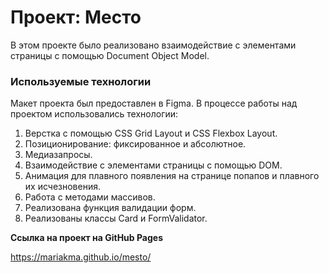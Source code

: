 # Проект: Место

В этом проекте было реализовано взаимодействие с элементами страницы с помощью Document Object Model.

### Используемые технологии

Макет проекта был предоставлен в Figma. В процессе работы над проектом использовались технологии:

1. Верстка с помощью CSS Grid Layout и CSS Flexbox Layout.
2. Позиционирование: фиксированное и абсолютное.
3. Медиазапросы.
4. Взаимодействие с элементами страницы с помощью DOM.
5. Анимация для плавного появления на странице попапов и плавного их исчезновения.
6. Работа с методами массивов.
7. Реализована функция валидации форм.
8. Реализованы классы Card и FormValidator.

**Ссылка на проект на GitHub Pages**

https://mariakma.github.io/mesto/
